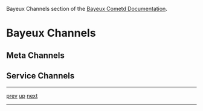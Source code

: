 Bayeux Channels section of the [Bayeux Cometd Documentation](BayeuxCometdDocumentation.md).

# Bayeux Channels #

## Meta Channels ##

## Service Channels ##


---

[prev](BayeuxCometdDocumentation.md) [up](BayeuxCometdDocumentation.md) [next](BayeuxCometdDocumentation.md)

---
